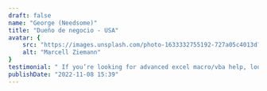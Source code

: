 ```yaml
---
draft: false
name: "George (Needsome)"
title: "Dueño de negocio - USA"
avatar: {
    src: "https://images.unsplash.com/photo-1633332755192-727a05c4013d?&fit=crop&w=280",
    alt: "Marcell Ziemann"
}
testimonial: " If you’re looking for advanced excel macro/vba help, look no further. Order his services."
publishDate: "2022-11-08 15:39"
---
```

